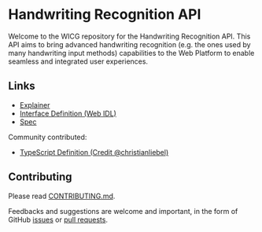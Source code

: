 Handwriting Recognition API
===

Welcome to the WICG repository for the Handwriting Recognition API. This API aims to bring advanced handwriting recognition (e.g. the ones used by many handwriting input methods) capabilities to the Web Platform to enable seamless and integrated user experiences.


## Links

* [Explainer](./explainer.md)
* [Interface Definition (Web IDL)](https://wicg.github.io/handwriting-recognition/#idl-index)
* [Spec](https://wicg.github.io/handwriting-recognition/)

Community contributed:

* [TypeScript Definition (Credit @christianliebel)](https://github.com/christianliebel/handwriting-textarea/blob/main/handwriting-recognition.d.ts)

## Contributing
Please read [CONTRIBUTING.md](./CONTRIBUTING.md).

Feedbacks and suggestions are welcome and important, in the form of GitHub [issues](//github.com/WICG/handwriting-recognition/issues) or [pull requests](https://github.com/WICG/handwriting-recognition/pulls).
